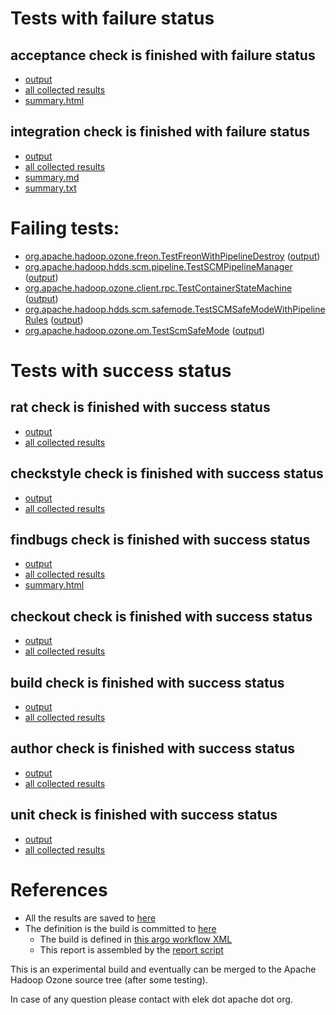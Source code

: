 # Tests with failure status

## acceptance check is finished with failure status

   * [output](https://raw.githubusercontent.com/elek/ozone-ci-03/master/pr/pr-hdds-1868-vmdzj/acceptance/output.log)
   * [all collected results](https://github.com/elek/ozone-ci-03/tree/master/pr/pr-hdds-1868-vmdzj/acceptance)
   * [summary.html](https://elek.github.io/ozone-ci-03/pr/pr-hdds-1868-vmdzj/acceptance/summary.html)


## integration check is finished with failure status

   * [output](https://raw.githubusercontent.com/elek/ozone-ci-03/master/pr/pr-hdds-1868-vmdzj/integration/output.log)
   * [all collected results](https://github.com/elek/ozone-ci-03/tree/master/pr/pr-hdds-1868-vmdzj/integration)
   * [summary.md](https://github.com/elek/ozone-ci-03/tree/master/pr/pr-hdds-1868-vmdzj/integration/summary.md)
   * [summary.txt](https://github.com/elek/ozone-ci-03/tree/master/pr/pr-hdds-1868-vmdzj/integration/summary.txt)

# Failing tests: 

 * [org.apache.hadoop.ozone.freon.TestFreonWithPipelineDestroy](hadoop-ozone/tools/org.apache.hadoop.ozone.freon.TestFreonWithPipelineDestroy.txt) ([output](hadoop-ozone/tools/org.apache.hadoop.ozone.freon.TestFreonWithPipelineDestroy-output.txt))
 * [org.apache.hadoop.hdds.scm.pipeline.TestSCMPipelineManager](hadoop-ozone/integration-test/org.apache.hadoop.hdds.scm.pipeline.TestSCMPipelineManager.txt) ([output](hadoop-ozone/integration-test/org.apache.hadoop.hdds.scm.pipeline.TestSCMPipelineManager-output.txt))
 * [org.apache.hadoop.ozone.client.rpc.TestContainerStateMachine](hadoop-ozone/integration-test/org.apache.hadoop.ozone.client.rpc.TestContainerStateMachine.txt) ([output](hadoop-ozone/integration-test/org.apache.hadoop.ozone.client.rpc.TestContainerStateMachine-output.txt))
 * [org.apache.hadoop.hdds.scm.safemode.TestSCMSafeModeWithPipelineRules](hadoop-ozone/integration-test/org.apache.hadoop.hdds.scm.safemode.TestSCMSafeModeWithPipelineRules.txt) ([output](hadoop-ozone/integration-test/org.apache.hadoop.hdds.scm.safemode.TestSCMSafeModeWithPipelineRules-output.txt))
 * [org.apache.hadoop.ozone.om.TestScmSafeMode](hadoop-ozone/integration-test/org.apache.hadoop.ozone.om.TestScmSafeMode.txt) ([output](hadoop-ozone/integration-test/org.apache.hadoop.ozone.om.TestScmSafeMode-output.txt))


# Tests with success status

## rat check is finished with success status

   * [output](https://raw.githubusercontent.com/elek/ozone-ci-03/master/pr/pr-hdds-1868-vmdzj/rat/output.log)
   * [all collected results](https://github.com/elek/ozone-ci-03/tree/master/pr/pr-hdds-1868-vmdzj/rat)


## checkstyle check is finished with success status

   * [output](https://raw.githubusercontent.com/elek/ozone-ci-03/master/pr/pr-hdds-1868-vmdzj/checkstyle/output.log)
   * [all collected results](https://github.com/elek/ozone-ci-03/tree/master/pr/pr-hdds-1868-vmdzj/checkstyle)


## findbugs check is finished with success status

   * [output](https://raw.githubusercontent.com/elek/ozone-ci-03/master/pr/pr-hdds-1868-vmdzj/findbugs/output.log)
   * [all collected results](https://github.com/elek/ozone-ci-03/tree/master/pr/pr-hdds-1868-vmdzj/findbugs)
   * [summary.html](https://elek.github.io/ozone-ci-03/pr/pr-hdds-1868-vmdzj/findbugs/summary.html)


## checkout check is finished with success status

   * [output](https://raw.githubusercontent.com/elek/ozone-ci-03/master/pr/pr-hdds-1868-vmdzj/checkout/output.log)
   * [all collected results](https://github.com/elek/ozone-ci-03/tree/master/pr/pr-hdds-1868-vmdzj/checkout)


## build check is finished with success status

   * [output](https://raw.githubusercontent.com/elek/ozone-ci-03/master/pr/pr-hdds-1868-vmdzj/build/output.log)
   * [all collected results](https://github.com/elek/ozone-ci-03/tree/master/pr/pr-hdds-1868-vmdzj/build)


## author check is finished with success status

   * [output](https://raw.githubusercontent.com/elek/ozone-ci-03/master/pr/pr-hdds-1868-vmdzj/author/output.log)
   * [all collected results](https://github.com/elek/ozone-ci-03/tree/master/pr/pr-hdds-1868-vmdzj/author)


## unit check is finished with success status

   * [output](https://raw.githubusercontent.com/elek/ozone-ci-03/master/pr/pr-hdds-1868-vmdzj/unit/output.log)
   * [all collected results](https://github.com/elek/ozone-ci-03/tree/master/pr/pr-hdds-1868-vmdzj/unit)




# References

 * All the results are saved to [here](https://github.com/elek/ozone-ci-03/tree/master/pr/pr-hdds-1868-vmdzj/)
 * The definition is the build is committed to [here](https://github.com/elek/argo-ozone)
    * The build is defined in [this argo workflow XML](https://github.com/elek/argo-ozone/blob/master/ozone-build.yaml)
    * This report is assembled by the [report script](https://github.com/elek/argo-ozone/blob/master/scripts/report.sh)

This is an experimental build and eventually can be merged to the Apache Hadoop Ozone source tree (after some testing).

In case of any question please contact with elek dot apache dot org.
